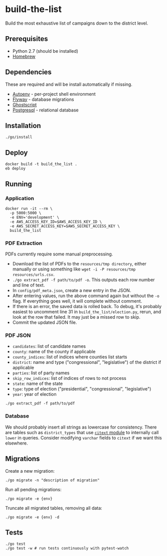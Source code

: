# build-the-list

Build the most exhaustive list of campaigns down to the district level.

## Prerequisites

* Python 2.7 (should be installed)
* [Homebrew](https://brew.sh/)

## Dependencies

These are required and will be install automatically if missing.

* [Autoenv](https://github.com/kennethreitz/autoenv) - per-project shell environment
* [Flyway](https://flywaydb.org/) - database migrations
* [Ghostscript](https://www.ghostscript.com/)
* [Postgresql](https://www.postgresql.org/) - relational database

## Installation

```
./go/install
```

## Deploy

```
docker build -t build_the_list .
eb deploy
```

## Running

### Application

```
docker run -it --rm \
  -p 5000:5000 \
  -e ENV='development' \
  -e AWS_ACCESS_KEY_ID=$AWS_ACCESS_KEY_ID \
  -e AWS_SECRET_ACCESS_KEY=$AWS_SECRET_ACCESS_KEY \
  build_the_list
```

### PDF Extraction

PDFs currently require some manual preprocessing.

* Download the list of PDFs to the `resources/tmp directory`, either manually or using something like `wget -i -P resources/tmp resources/urls.csv`.
* `./go extract_pdf -f path/to/pdf -o`. This outputs each row number and line of text.
* In `config/pdf_meta.json`, create a new entry in the JSON.
* After entering values, run the above command again but without the `-o` flag. If everything goes well, it will complete without comment.
* If there is an error, the saved data is rolled back. To debug, it's probably easiest to uncomment line 31 in `build_the_list/election.py`, rerun, and look at the row that failed. It may just be a missed row to skip.
* Commit the updated JSON file.

### PDF JSON

* `candidates`: list of candidate names
* `county`: name of the county if applicable
* `county_indices`: list of indices where counties list starts
* `district`: name and type ("congressional", "legislative") of the district if applicable
* `parties`: list of party names
* `skip_row_indices`: list of indices of rows to not process
* `state`: name of the state
* `type`: type of election ("presidential", "congressional", "legislative")
* `year`: year of election

```
./go extract_pdf -f path/to/pdf
```

### Database

We should probably insert all strings as lowercase for consistency. There are tables such as
`district_types` that use [`citext` module](https://www.postgresql.org/docs/9.6/static/citext.html)
to internally call `lower` in queries. Consider modifying `varchar` fields to `citext` if we want
this elsewhere.

## Migrations

Create a new migration:

```
./go migrate -n "description of migration"
```

Run all pending migrations:

```
./go migrate -e {env}
```

Truncate all migrated tables, removing all data:

```
./go migrate -e {env} -d
```

## Tests

```
./go test
./go test -w # run tests continuously with pytest-watch
```
